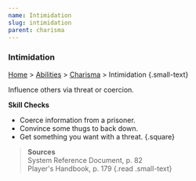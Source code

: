 ```yaml
---
name: Intimidation
slug: intimidation
parent: charisma
---
```

### Intimidation
[Home](dm-operations-center) > [Abilities](abilities) > [Charisma](charisma) > Intimidation {.small-text}

Influence others via threat or coercion.

**Skill Checks**<br/>
- Coerce information from a prisoner.
- Convince some thugs to back down.
- Get something you want with a threat.
{.square}

> **Sources** <br/>
> System Reference Document, p. 82<br/>
> Player's Handbook, p. 179
{.read .small-text}

